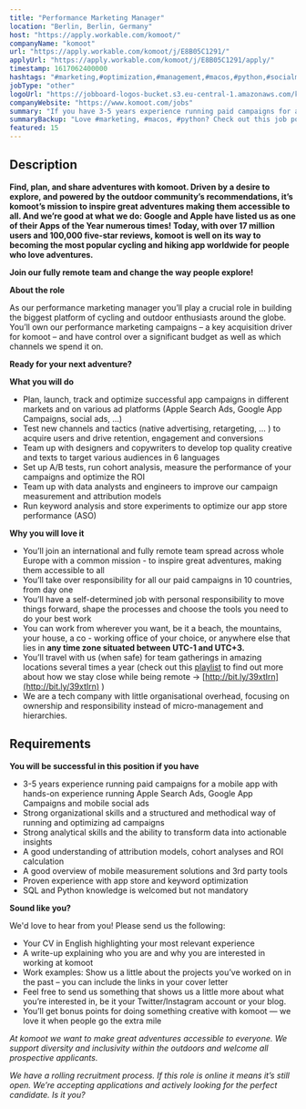```yaml
---
title: "Performance Marketing Manager"
location: "Berlin, Berlin, Germany"
host: "https://apply.workable.com/komoot/"
companyName: "komoot"
url: "https://apply.workable.com/komoot/j/E8B05C1291/"
applyUrl: "https://apply.workable.com/komoot/j/E8B05C1291/apply/"
timestamp: 1617062400000
hashtags: "#marketing,#optimization,#management,#macos,#python,#socialmedia,#content,#analysis,#ui/ux,#English"
jobType: "other"
logoUrl: "https://jobboard-logos-bucket.s3.eu-central-1.amazonaws.com/komoot"
companyWebsite: "https://www.komoot.com/jobs"
summary: "If you have 3-5 years experience running paid campaigns for a mobile app with hands-on experience running Apple Search Ads, Google App Campaigns and mobile social ads, Komoot has a job opening for a Performance Marketing Manager"
summaryBackup: "Love #marketing, #macos, #python? Check out this job post!"
featured: 15
---
```


## Description

**Find, plan, and share adventures with komoot. Driven by a desire to explore, and powered by the outdoor community’s recommendations, it’s komoot’s mission to inspire great adventures making them accessible to all. And we’re good at what we do: Google and Apple have listed us as one of their Apps of the Year numerous times! Today, with over 17 million users and 100,000 five-star reviews, komoot is well on its way to becoming the most popular cycling and hiking app worldwide for people who love adventures.**

**Join our fully remote team and change the way people explore!**

**About the role**

As our performance marketing manager you’ll play a crucial role in building the biggest platform of cycling and outdoor enthusiasts around the globe. You’ll own our performance marketing campaigns – a key acquisition driver for komoot – and have control over a significant budget as well as which channels we spend it on.

**Ready for your next adventure?**

**What you will do**

*   Plan, launch, track and optimize successful app campaigns in different markets and on various ad platforms (Apple Search Ads, Google App Campaigns, social ads, …)
*   Test new channels and tactics (native advertising, retargeting, ... ) to acquire users and drive retention, engagement and conversions
*   Team up with designers and copywriters to develop top quality creative and texts to target various audiences in 6 languages
*   Set up A/B tests, run cohort analysis, measure the performance of your campaigns and optimize the ROI
*   Team up with data analysts and engineers to improve our campaign measurement and attribution models
*   Run keyword analysis and store experiments to optimize our app store performance (ASO)

**Why you will love it**

*   You’ll join an international and fully remote team spread across whole Europe with a common mission - to inspire great adventures, making them accessible to all
*   You’ll take over responsibility for all our paid campaigns in 10 countries, from day one
*   You’ll have a self-determined job with personal responsibility to move things forward, shape the processes and choose the tools you need to do your best work
*   You can work from wherever you want, be it a beach, the mountains, your house, a co - working office of your choice, or anywhere else that lies in **any time zone situated between UTC-1 and UTC+3.**
*   You’ll travel with us (when safe) for team gatherings in amazing locations several times a year (check out this [playlist](https://www.youtube.com/playlist?list=PL6sbHrhRcoUkLohCUKj9imZkJc_1_Av5X) to find out more about how we stay close while being remote → [http://bit.ly/39xtIrn](http://bit.ly/39xtIrn) )
*   We are a tech company with little organisational overhead, focusing on ownership and responsibility instead of micro-management and hierarchies.

## Requirements

**You will be successful in this position if you have**

*   3-5 years experience running paid campaigns for a mobile app with hands-on experience running Apple Search Ads, Google App Campaigns and mobile social ads
*   Strong organizational skills and a structured and methodical way of running and optimizing ad campaigns
*   Strong analytical skills and the ability to transform data into actionable insights
*   A good understanding of attribution models, cohort analyses and ROI calculation
*   A good overview of mobile measurement solutions and 3rd party tools
*   Proven experience with app store and keyword optimization
*   SQL and Python knowledge is welcomed but not mandatory

**Sound like you?**

We'd love to hear from you! Please send us the following:

*   Your CV in English highlighting your most relevant experience
*   A write-up explaining who you are and why you are interested in working at komoot
*   Work examples: Show us a little about the projects you’ve worked on in the past – you can include the links in your cover letter
*   Feel free to send us something that shows us a little more about what you’re interested in, be it your Twitter/Instagram account or your blog.
*   You’ll get bonus points for doing something creative with komoot — we love it when people go the extra mile

_At komoot we want to make great adventures accessible to everyone. We support diversity and inclusivity within the outdoors and welcome all prospective applicants._

_We have a rolling recruitment process. If this role is online it means it’s still open. We’re accepting applications and actively looking for the perfect candidate. Is it you?_
